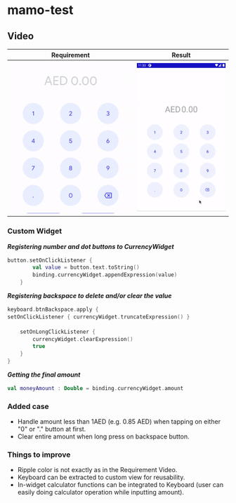 # mamo-test

## Video
|Requirement|Result|
|---|---
|![Requirement video](requirement_video.gif)|![Result](result_video.gif)|


### Custom Widget
***Registering number and dot buttons to CurrencyWidget***
```kotlin
button.setOnClickListener {
        val value = button.text.toString()
        binding.currencyWidget.appendExpression(value)
    }
```

***Registering backspace to delete and/or clear the value***
```kotlin
keyboard.btnBackspace.apply {
setOnClickListener { currencyWidget.truncateExpression() }

    setOnLongClickListener {
        currencyWidget.clearExpression()
        true
    }
}
```

***Getting the final amount***
```kotlin
val moneyAmount : Double = binding.currencyWidget.amount
```

### Added case
* Handle amount less than 1AED (e.g. 0.85 AED) when tapping on either "0" or "." button at first.
* Clear entire amount when long press on backspace button.

### Things to improve
* Ripple color is not exactly as in the Requirement Video.
* Keyboard can be extracted to custom view for reusability. 
* In-widget calculator functions can be integrated to Keyboard (user can easily doing calculator operation while inputting amount).




